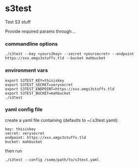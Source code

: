 # s3test

Test S3 stuff

Provide required params through...

### commandline options

    ./s3test --key <yours3key> --secret <yoursecret> --endpoint https://xxx.omgs3stuffs.tld --bucket mahbucket


### environment vars

    export S3TEST_KEY=thisiskey
    export S3TEST_SECRET=verysecret
    export S3TEST_ENDPOINT=https://xxx.omgs3stuffs.tld
    export S3TEST_BUCKET=mahbucket
    ./s3test 

### yaml config file

create a yaml file containing (defaults to ~/.s3test.yaml):

    key: thisiskey
    secret: verysecret
    endpoint: https://xxx.omgs3stuffs.tld
    bucket: mahbucket

then run

    ./s3test --config /some/path/to/s3test.yaml
